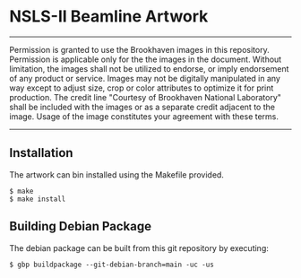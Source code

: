 # NSLS-II Beamline Artwork

---

Permission is granted to use the Brookhaven images in this repository.
Permission is applicable only for the the images in the document. Without
limitation, the images shall not be utilized to endorse, or imply
endorsement of any product or service.  Images may not be digitally
manipulated in any way except to adjust size, crop or color attributes
to optimize it for print production.  The credit line "Courtesy
of Brookhaven National Laboratory" shall be included with the images
or as a separate credit adjacent to the image.
Usage of the image constitutes your agreement with these terms.

---

## Installation

The artwork can bin installed using the Makefile provided.

```shell
$ make
$ make install
```

## Building Debian Package

The debian package can be built from this git repository by executing:

```shell
$ gbp buildpackage --git-debian-branch=main -uc -us
```
